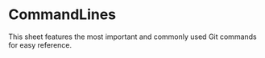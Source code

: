 # CommandLines
This sheet features the most important and commonly used Git commands for easy reference.
